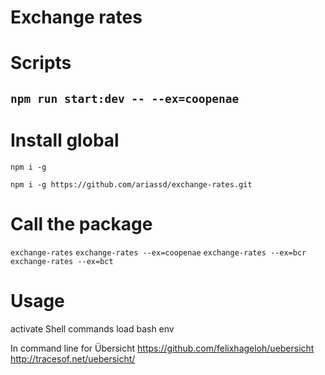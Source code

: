 # Exchange rates

# Scripts

## `npm run start:dev -- --ex=coopenae`

# Install global

`npm i -g`

`npm i -g https://github.com/ariassd/exchange-rates.git`

# Call the package

`exchange-rates`
`exchange-rates --ex=coopenae`
`exchange-rates --ex=bcr`
`exchange-rates --ex=bct`

# Usage

activate Shell commands load bash env

In command line for Übersicht
https://github.com/felixhageloh/uebersicht
http://tracesof.net/uebersicht/
